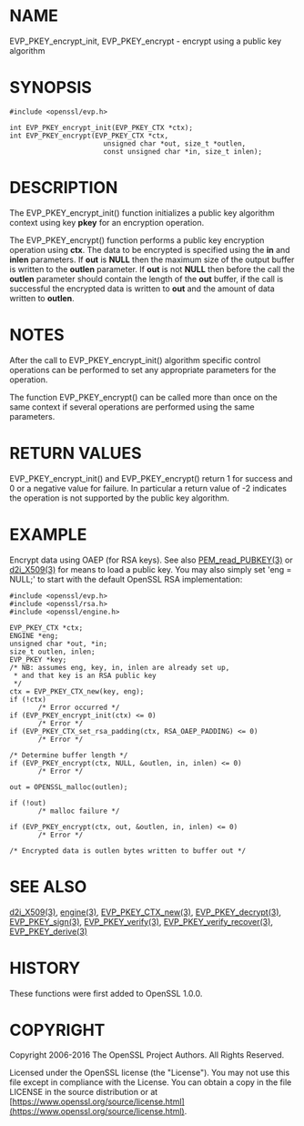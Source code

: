 # NAME

EVP\_PKEY\_encrypt\_init, EVP\_PKEY\_encrypt - encrypt using a public key algorithm

# SYNOPSIS

    #include <openssl/evp.h>

    int EVP_PKEY_encrypt_init(EVP_PKEY_CTX *ctx);
    int EVP_PKEY_encrypt(EVP_PKEY_CTX *ctx,
                           unsigned char *out, size_t *outlen,
                           const unsigned char *in, size_t inlen);

# DESCRIPTION

The EVP\_PKEY\_encrypt\_init() function initializes a public key algorithm
context using key **pkey** for an encryption operation.

The EVP\_PKEY\_encrypt() function performs a public key encryption operation
using **ctx**. The data to be encrypted is specified using the **in** and
**inlen** parameters. If **out** is **NULL** then the maximum size of the output
buffer is written to the **outlen** parameter. If **out** is not **NULL** then
before the call the **outlen** parameter should contain the length of the
**out** buffer, if the call is successful the encrypted data is written to
**out** and the amount of data written to **outlen**.

# NOTES

After the call to EVP\_PKEY\_encrypt\_init() algorithm specific control
operations can be performed to set any appropriate parameters for the
operation.

The function EVP\_PKEY\_encrypt() can be called more than once on the same
context if several operations are performed using the same parameters.

# RETURN VALUES

EVP\_PKEY\_encrypt\_init() and EVP\_PKEY\_encrypt() return 1 for success and 0
or a negative value for failure. In particular a return value of -2
indicates the operation is not supported by the public key algorithm.

# EXAMPLE

Encrypt data using OAEP (for RSA keys). See also [PEM\_read\_PUBKEY(3)](http://man.he.net/man3/PEM_read_PUBKEY) or
[d2i\_X509(3)](http://man.he.net/man3/d2i_X509) for means to load a public key. You may also simply
set 'eng = NULL;' to start with the default OpenSSL RSA implementation:

    #include <openssl/evp.h>
    #include <openssl/rsa.h>
    #include <openssl/engine.h>

    EVP_PKEY_CTX *ctx;
    ENGINE *eng;
    unsigned char *out, *in;
    size_t outlen, inlen;
    EVP_PKEY *key;
    /* NB: assumes eng, key, in, inlen are already set up,
     * and that key is an RSA public key
     */
    ctx = EVP_PKEY_CTX_new(key, eng);
    if (!ctx)
           /* Error occurred */
    if (EVP_PKEY_encrypt_init(ctx) <= 0)
           /* Error */
    if (EVP_PKEY_CTX_set_rsa_padding(ctx, RSA_OAEP_PADDING) <= 0)
           /* Error */

    /* Determine buffer length */
    if (EVP_PKEY_encrypt(ctx, NULL, &outlen, in, inlen) <= 0)
           /* Error */

    out = OPENSSL_malloc(outlen);

    if (!out)
           /* malloc failure */

    if (EVP_PKEY_encrypt(ctx, out, &outlen, in, inlen) <= 0)
           /* Error */

    /* Encrypted data is outlen bytes written to buffer out */

# SEE ALSO

[d2i\_X509(3)](http://man.he.net/man3/d2i_X509),
[engine(3)](http://man.he.net/man3/engine),
[EVP\_PKEY\_CTX\_new(3)](http://man.he.net/man3/EVP_PKEY_CTX_new),
[EVP\_PKEY\_decrypt(3)](http://man.he.net/man3/EVP_PKEY_decrypt),
[EVP\_PKEY\_sign(3)](http://man.he.net/man3/EVP_PKEY_sign),
[EVP\_PKEY\_verify(3)](http://man.he.net/man3/EVP_PKEY_verify),
[EVP\_PKEY\_verify\_recover(3)](http://man.he.net/man3/EVP_PKEY_verify_recover),
[EVP\_PKEY\_derive(3)](http://man.he.net/man3/EVP_PKEY_derive)

# HISTORY

These functions were first added to OpenSSL 1.0.0.

# COPYRIGHT

Copyright 2006-2016 The OpenSSL Project Authors. All Rights Reserved.

Licensed under the OpenSSL license (the "License").  You may not use
this file except in compliance with the License.  You can obtain a copy
in the file LICENSE in the source distribution or at
[https://www.openssl.org/source/license.html](https://www.openssl.org/source/license.html).
